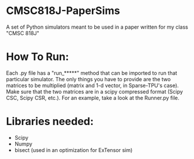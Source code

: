 # CMSC818J-PaperSims
A set of Python simulators meant to be used in a paper written for my class "CMSC 818J"

# How To Run:
Each .py file has a "run_*****" method that can be imported to run that particular simulator. The only things you have to provide are the two matrices to be multiplied (matrix and 1-d vector, in Sparse-TPU's case). Make sure that the two matrices are in a scipy compressed format (Scipy CSC, Scipy CSR, etc.). For an example, take a look at the Runner.py file.

# Libraries needed:
- Scipy
- Numpy
- bisect (used in an optimization for ExTensor sim)
